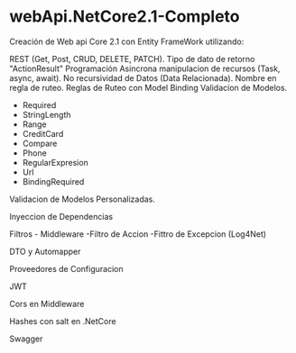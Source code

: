# webApi.NetCore2.1-Completo
Creación de Web api Core 2.1 con Entity FrameWork utilizando:

REST (Get, Post, CRUD, DELETE, PATCH).
Tipo de dato de retorno "ActionResult"
Programación Asincrona manipulacion de recursos (Task, async, await).
No recursividad de Datos (Data Relacionada).
Nombre en regla de ruteo.
Reglas de Ruteo con Model Binding
Validacion de Modelos.	
- Required
- StringLength
- Range
- CreditCard
- Compare
- Phone
- RegularExpresion
- Url
- BindingRequired

Validacion de Modelos Personalizadas.

Inyeccion de Dependencias

Filtros - Middleware
 -Filtro de Accion
 -Fittro de Excepcion (Log4Net)
 
DTO y Automapper

Proveedores de Configuracion

JWT

Cors en Middleware

Hashes con salt en .NetCore

Swagger



